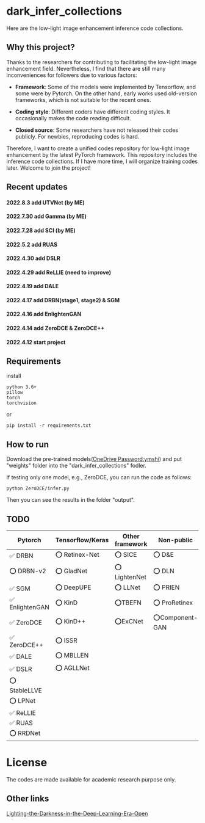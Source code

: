 # dark_infer_collections
Here are the low-light image enhancement inference code collections. 

## Why this project?
Thanks to the researchers for contributing to facilitating the low-light image enhancement field. Nevertheless, I find that there are still many inconveniences for followers due to various factors:

* **Framework**: Some of the models were implemented by Tensorflow, and some were by Pytorch. On the other hand, early works used old-version frameworks, which is not suitable for the recent ones.

* **Coding style**: Different coders have different coding styles. It occasionally makes the code reading difficult.

* **Closed source**: Some researchers have not released their codes publicly. For newbies, reproducing codes is hard.

Therefore, I want to create a unified codes repository for low-light image enhancement by the latest PyTorch framework. This repository includes the inference code collections. If I have more time, I will organize training codes later.
Welcome to join the project!


## Recent updates
#### 2022.8.3 add UTVNet (by ME)
#### 2022.7.30 add Gamma (by ME)
#### 2022.7.28 add SCI (by ME)
#### 2022.5.2 add RUAS
#### 2022.4.30 add DSLR
#### 2022.4.29 add ReLLIE (**need to improve**)
#### 2022.4.19 add DALE
#### 2022.4.17 add DRBN(stage1, stage2) & SGM
#### 2022.4.16 add EnlightenGAN
#### 2022.4.14 add ZeroDCE & ZeroDCE++
#### 2022.4.12 start project

## Requirements
install 

    python 3.6+
    pillow
    torch
    torchvision

or 

    pip install -r requirements.txt

## How to run
Download the pre-trained models([OneDrive Password:ymshi](https://mailustceducn-my.sharepoint.com/:f:/g/personal/ymshi_mail_ustc_edu_cn/Ejoo9mGJzihDoHRKKB6TL9MBO6G_jAy5nqejHa-jWoprpw)) and put "weights" folder into the  "dark_infer_collections" fodler.

If testing only one model, e.g., ZeroDCE, you can run the code as follows:

    python ZeroDCE/infer.py

Then you can see the results in the folder "output".

<!-- You can also modify the `in_path` and `out_path` to your own. -->

## TODO

<!-- ✅ ⭕️ ❌-->
|Pytorch|Tensorflow/Keras|Other framework|Non-public|
|---  |---  |--- | --- |
|✅ DRBN |⭕️ Retinex-Net |⭕️ SICE|⭕️ D&E| 
|⭕️ DRBN-v2 |⭕️ GladNet |⭕️ LightenNet |⭕️ DLN |
|✅ SGM |⭕️ DeepUPE |⭕️ LLNet | ⭕️ PRIEN|
|✅ EnlightenGAN |⭕️ KinD | ⭕️TBEFN|  ⭕️ ProRetinex|
|✅ ZeroDCE |⭕️ KinD++ |⭕️ExCNet |⭕️Component-GAN|
|✅ ZeroDCE++ |⭕️ ISSR  | | |
|✅  DALE |⭕️ MBLLEN  | | |
|✅ DSLR |⭕️ AGLLNet | | |
|⭕️ StableLLVE| | | |
|⭕️ LPNet| | | |
|✅ ReLLIE| | | |
|✅ RUAS| | | |
|⭕️ RRDNet| | | |

# License
The codes are made available for academic research purpose only.
## Other links
[Lighting-the-Darkness-in-the-Deep-Learning-Era-Open](https://github.com/Li-Chongyi/Lighting-the-Darkness-in-the-Deep-Learning-Era-Open)


